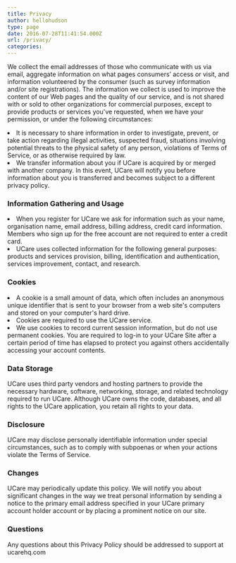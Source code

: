 ```yaml
---
title: Privacy
author: hellohudson
type: page
date: 2016-07-28T11:41:54.000Z
url: /privacy/
categories: 
---
```


We collect the email addresses of those who communicate with us via email, aggregate information on what pages consumers’ access or visit, and information volunteered by the consumer (such as survey information and/or site registrations). The information we collect is used to improve the content of our Web pages and the quality of our service, and is not shared with or sold to other organizations for commercial purposes, except to provide products or services you've requested, when we have your permission, or under the following circumstances:<li>It is necessary to share information in order to investigate, prevent, or take action regarding illegal activities, suspected fraud, situations involving potential threats to the physical safety of any person, violations of Terms of Service, or as otherwise required by law.</li><li>We transfer information about you if UCare is acquired by or merged with another company. In this event, UCare will notify you before information about you is transferred and becomes subject to a different privacy policy.</li>

### Information Gathering and Usage

<li>When you register for UCare we ask for information such as your name, organisation name, email address, billing address, credit card information. Members who sign up for the free account are not required to enter a credit card.</li><li>UCare uses collected information for the following general purposes: products and services provision, billing, identification and authentication, services improvement, contact, and research.</li>

### Cookies

<li>A cookie is a small amount of data, which often includes an anonymous unique identifier that is sent to your browser from a web site's computers and stored on your computer's hard drive.</li><li>Cookies are required to use the UCare service.</li><li>We use cookies to record current session information, but do not use permanent cookies. You are required to log-in to your UCare Site after a certain period of time has elapsed to protect you against others accidentally accessing your account contents.</li>

### Data Storage

UCare uses third party vendors and hosting partners to provide the necessary hardware, software, networking, storage, and related technology required to run UCare. Although UCare owns the code, databases, and all rights to the UCare application, you retain all rights to your data.

### Disclosure

UCare may disclose personally identifiable information under special circumstances, such as to comply with subpoenas or when your actions violate the Terms of Service.

### Changes

UCare may periodically update this policy. We will notify you about significant changes in the way we treat personal information by sending a notice to the primary email address specified in your UCare primary account holder account or by placing a prominent notice on our site.

### Questions

Any questions about this Privacy Policy should be addressed to support at ucarehq.com